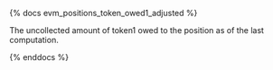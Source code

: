 {% docs evm_positions_token_owed1_adjusted %}

The uncollected amount of token1 owed to the position as of the last computation.

{% enddocs %}
